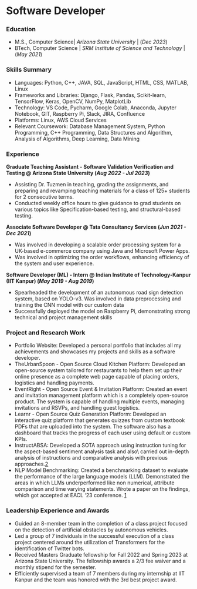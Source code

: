 # Software Developer

### Education
- M.S., Computer Science| _Arizona State University_ | (_Dec 2023_)  
- BTech, Computer Science | _SRM Institute of Science and Technology_ | (_May 2021_)

### Skills Summary
- Languages: Python, C++, JAVA, SQL, JavaScript, HTML, CSS, MATLAB, Linux
- Frameworks and Libraries: Django, Flask, Pandas, Scikit-learn, TensorFlow, Keras, OpenCV, NumPy, MatplotLib
- Technology: VS Code, Pycharm, Google Colab, Anaconda, Jupyter Notebook, GIT, Raspberry Pi, Slack, JIRA, Confluence
- Platforms: Linux, AWS Cloud Services
- Relevant Coursework: Database Management System, Python Programming, C++ Programming, Data Structures and Algorithm, Analysis of Algorithms, Deep Learning, Data Mining

### Experience
**Graduate Teaching Assistant - Software Validation Verification and Testing @ Arizona State University (_Aug 2022 - Jul 2023_)**
- Assisting Dr. Tuzmen in teaching, grading the assignments, and preparing and revamping teaching materials for a class of 125+ students for 2 consecutive terms.
- Conducted weekly office hours to give guidance to grad students on various topics like Specification-based testing, and structural-based testing.

**Associate Software Developer @ Tata Consultancy Services (_Jun 2021 - Dec 2021_)**
- Was involved in developing a scalable order processing system for a UK-based e-commerce company using Java and Microsoft Power Apps.
- Was involved in optimizing the order workflows, enhancing efficiency of the system and user experience.
  
**Software Developer (ML) - Intern @ Indian Institute of Technology-Kanpur (IIT Kanpur) (_May 2019 - Aug 2019_)**
- Spearheaded the development of an autonomous road sign detection system, based on YOLO-v3. Was involved in data preprocessing and training the CNN model with our custom data
- Successfully deployed the model on Raspberry Pi, demonstrating strong technical and project management skills

### Project and Research Work

- Portfolio Website: Developed a personal portfolio that includes all my achievements and showcases my projects and skills as a software developer.
- TheUrbanSpoon - Open Source Cloud Kitchen Platform: Developed an open-source system tailored for restaurants to help them set up their online presence as a complete web page capable of placing orders, logistics and handling payments.
- EventRight - Open Source Event & Invitation Platform: Created an event and invitation management platform which is a completely open-source product. The system is capable of handling multiple events, managing invitations and RSVPs, and
handling guest logistics.
- Learnr - Open Source Quiz Generation Platform: Developed an interactive quiz platform that generates quizzes from custom textbook PDFs that are uploaded into the system. The software also has a dashboard that tracks the progress of each user using default or custom KPIs.
- InstructABSA: Developed a SOTA approach using instruction tuning for the aspect-based sentiment analysis task and also\ carried out in-depth analysis of instructions and comparative analysis with previous approaches.[2](https://aclanthology.org/2023.eacl-main.30/)
- NLP Model Benchmarking: Created a benchmarking dataset to evaluate the performance of the large language models (LLM). Demonstrated the areas in which LLMs underperformed like non numerical, attribute comparison and time varying statements. Wrote a paper on the findings, which got accepted at EACL ‘23 conference. [1](https://arxiv.org/abs/2210.07471)

### Leadership Experience and Awards

- Guided an 8-member team in the completion of a class project focused on the detection of artificial obstacles by autonomous
vehicles.
- Led a group of 7 individuals in the successful execution of a class project centered around the utilization of Transformers for
the identification of Twitter bots.
- Received Masters Graduate fellowship for Fall 2022 and Spring 2023 at Arizona State University. The fellowship awards a 2/3
fee waiver and a monthly stipend for the semester.
- Efficiently supervised a team of 7 members during my internship at IIT Kanpur and the team was honored with the 3rd best
project award.
























